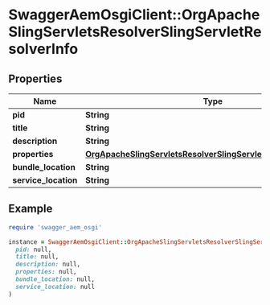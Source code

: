 # SwaggerAemOsgiClient::OrgApacheSlingServletsResolverSlingServletResolverInfo

## Properties

| Name | Type | Description | Notes |
| ---- | ---- | ----------- | ----- |
| **pid** | **String** |  | [optional] |
| **title** | **String** |  | [optional] |
| **description** | **String** |  | [optional] |
| **properties** | [**OrgApacheSlingServletsResolverSlingServletResolverProperties**](OrgApacheSlingServletsResolverSlingServletResolverProperties.md) |  | [optional] |
| **bundle_location** | **String** |  | [optional] |
| **service_location** | **String** |  | [optional] |

## Example

```ruby
require 'swagger_aem_osgi'

instance = SwaggerAemOsgiClient::OrgApacheSlingServletsResolverSlingServletResolverInfo.new(
  pid: null,
  title: null,
  description: null,
  properties: null,
  bundle_location: null,
  service_location: null
)
```

